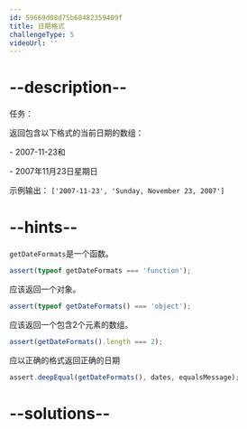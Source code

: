 ```yaml
---
id: 59669d08d75b60482359409f
title: 日期格式
challengeType: 5
videoUrl: ''
---
```


# --description--

任务：

返回包含以下格式的当前日期的数组：

\- 2007-11-23和

\- 2007年11月23日星期日

示例输出： `['2007-11-23', 'Sunday, November 23, 2007']`

# --hints--

`getDateFormats`是一个函数。

```js
assert(typeof getDateFormats === 'function');
```

应该返回一个对象。

```js
assert(typeof getDateFormats() === 'object');
```

应该返回一个包含2个元素的数组。

```js
assert(getDateFormats().length === 2);
```

应以正​​确的格式返回正确的日期

```js
assert.deepEqual(getDateFormats(), dates, equalsMessage);
```

# --solutions--


